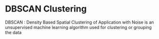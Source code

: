 # DBSCAN Clustering

DBSCAN : Density Based Spatial Clustering of Application with Noise is an unsupervised machine learning algorithm used for clustering or grouping the data 
